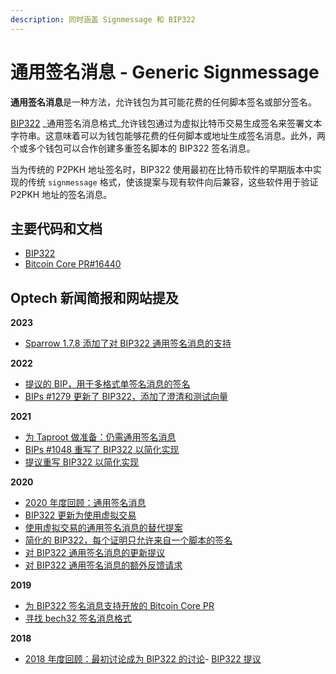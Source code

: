 ```yaml
---
description: 同时涵盖 Signmessage 和 BIP322
---
```


# 通用签名消息 - Generic Signmessage

**通用签名消息**是一种方法，允许钱包为其可能花费的任何脚本签名或部分签名。

[BIP322](https://github.com/bitcoin/bips/blob/master/bip-0322.mediawiki) _通用签名消息格式_允许钱包通过为虚拟比特币交易生成签名来签署文本字符串。这意味着可以为钱包能够花费的任何脚本或地址生成签名消息。此外，两个或多个钱包可以合作创建多重签名脚本的 BIP322 签名消息。

当为传统的 P2PKH 地址签名时，BIP322 使用最初在比特币软件的早期版本中实现的传统 `signmessage` 格式，使该提案与现有软件向后兼容，这些软件用于验证 P2PKH 地址的签名消息。

## 主要代码和文档

* [BIP322](https://github.com/bitcoin/bips/blob/master/bip-0322.mediawiki)
* [Bitcoin Core PR#16440](https://github.com/bitcoin/bitcoin/pull/16440)

## Optech 新闻简报和网站提及

**2023**

* [Sparrow 1.7.8 添加了对 BIP322 通用签名消息的支持](https://bitcoinops.org/en/newsletters/2023/08/23/#sparrow-1-7-8-released)

**2022**

* [提议的 BIP，用于多格式单签名消息的签名](https://bitcoinops.org/en/newsletters/2022/07/27/#multiformat-single-sig-message-signing)
* [BIPs #1279 更新了 BIP322，添加了澄清和测试向量](https://bitcoinops.org/en/newsletters/2022/02/16/#bips-1279)

**2021**

* [为 Taproot 做准备：仍需通用签名消息](https://bitcoinops.org/en/newsletters/2021/09/29/#preparing-for-taproot-15-signmessage-protocol-still-needed)
* [BIPs #1048 重写了 BIP322 以简化实现](https://bitcoinops.org/en/newsletters/2021/02/10/#bips-1048)
* [提议重写 BIP322 以简化实现](https://bitcoinops.org/en/newsletters/2021/01/06/#proposed-updates-to-generic-signmessage)

**2020**

* [2020 年度回顾：通用签名消息](https://bitcoinops.org/en/newsletters/2020/12/23/#generic-signmessage)
* [BIP322 更新为使用虚拟交易](https://bitcoinops.org/en/newsletters/2020/10/28/#bips-1003)
* [使用虚拟交易的通用签名消息的替代提案](https://bitcoinops.org/en/newsletters/2020/10/07/#alternative-to-bip322-generic-signmessage)
* [简化的 BIP322，每个证明只允许来自一个脚本的签名](https://bitcoinops.org/en/newsletters/2020/05/06/#bips-903)
* [对 BIP322 通用签名消息的更新提议](https://bitcoinops.org/en/newsletters/2020/04/01/#proposed-update-to-bip322-generic-signmessage)
* [对 BIP322 通用签名消息的额外反馈请求](https://bitcoinops.org/en/newsletters/2020/03/11/#bip322-generic-signmessage-progress-or-perish)

**2019**

* [为 BIP322 签名消息支持开放的 Bitcoin Core PR](https://bitcoinops.org/en/newsletters/2019/07/31/#pr-opened-for-bip322-generic-signed-message-format)
* [寻找 bech32 签名消息格式](https://bitcoinops.org/en/bech32-sending-support/#bip322)

**2018**

* [2018 年度回顾：最初讨论成为 BIP322 的讨论](https://bitcoinops.org/en/newsletters/2018/12/28/#march)- [BIP322 提议](https://bitcoinops.org/en/newsletters/2018/09/18/#bip322-generic-signed-message-format)
